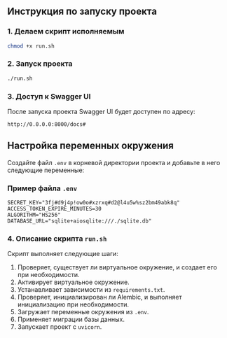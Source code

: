 ## Инструкция по запуску проекта

### 1. Делаем скрипт исполняемым

```bash
chmod +x run.sh
```

### 2. Запуск проекта

```bash
./run.sh
```

### 3. Доступ к Swagger UI

После запуска проекта Swagger UI будет доступен по адресу:

```
http://0.0.0.0:8000/docs#
```

## Настройка переменных окружения

Создайте файл `.env` в корневой директории проекта и добавьте в него следующие переменные:

### Пример файла `.env`

```
SECRET_KEY="3fj#d9j4p!ow0o#xzrxq#d2@l4u5w%sz2bm49abk8q"
ACCESS_TOKEN_EXPIRE_MINUTES=30
ALGORITHM="HS256"
DATABASE_URL="sqlite+aiosqlite:///./sqlite.db"
```

### 4. Описание скрипта `run.sh`

Скрипт выполняет следующие шаги:

1. Проверяет, существует ли виртуальное окружение, и создает его при необходимости.
2. Активирует виртуальное окружение.
3. Устанавливает зависимости из `requirements.txt`.
4. Проверяет, инициализирован ли Alembic, и выполняет инициализацию при необходимости.
5. Загружает переменные окружения из `.env`.
6. Применяет миграции базы данных.
7. Запускает проект с `uvicorn`.
